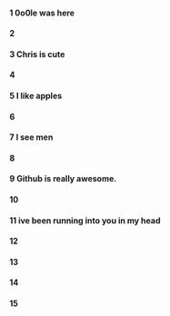 #### 1 0o0le was here
#### 2
#### 3 Chris is cute
#### 4
#### 5 I like apples
#### 6
#### 7 I see men
#### 8
#### 9 Github is really awesome.
#### 10
#### 11 ive been running into you in my head
#### 12
#### 13
#### 14
#### 15
